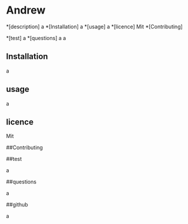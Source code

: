 # Andrew
  
*[description]
a
*[Installation]
a
*[usage]
a
*[licence]
Mit
*[Contributing]

*[test]
a
*[questions]
a
a

## Installation

a

## usage

a

## licence

Mit

##Contributing



##test

a

##questions

a

##github

a

